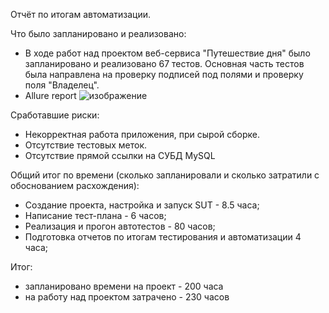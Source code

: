 Отчёт по итогам автоматизации.

Что было запланировано и реализовано:
 - В ходе работ над проектом веб-сервиса "Путешествие дня" было запланировано и реализовано 67 тестов. Основная часть тестов была направлена на проверку подписей под полями и проверку поля "Владелец".
 - Allure report
![изображение](https://github.com/Alekzandern/Diplom_QA/assets/130380585/7662283e-f559-4c29-bd12-0ca3586f8d28)


Сработавшие риски:
 - Некорректная работа приложения, при сырой сборке.
 - Отсутствие тестовых меток.
 - Отсутствие прямой ссылки на СУБД MySQL

Общий итог по времени (сколько запланировали и сколько затратили с обоснованием расхождения):
 - Создание проекта, настройка и запуск SUT - 8.5 часа;
 - Написание тест-плана - 6 часов;
 - Реализация и прогон автотестов - 80 часов;
 - Подготовка отчетов по итогам тестирования и автоматизации 4 часа;

Итог:
 - запланировано времени на проект - 200 часа
 - на работу над проектом затрачено - 230 часов


